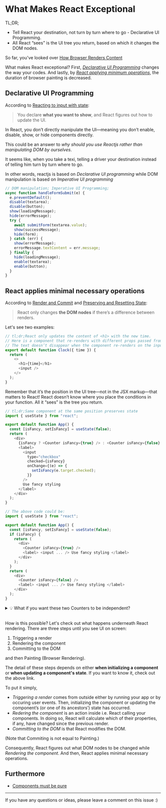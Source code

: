 # What Makes React Exceptional

TL;DR;

- Tell React your destination, not turn by turn where to go - Declarative UI Programming.
- All React “sees” is the UI tree you return, based on which it changes the DOM nodes.

So far, you've looked over [How Browser Renders Content](../Web/how-browser-renders-content.md)

What makes React exceptional? First, _[Declarative UI Programming](#declarative-ui-programming)_ changes the way your codes. And lastly, by _[React applying minimum operations](#react-applies-minimal-necessary-operations)_, the duration of browser painting is decreased.

## Declarative UI Programming

According to [Reacting to input with state](https://react.dev/learn/reacting-to-input-with-state):

> You declare **what you want to show**, and React figures out how to update the UI.

In React, you don’t directly manipulate the UI—meaning you don’t enable, disable, show, or hide components directly.

This could be an answer to _why should you use Reactjs rather than manipulating DOM by ourselves_.

It seems like, when you take a texi, telling a driver your destination instead of telling him turn by turn where to go.

In other words, reactjs is based on _Declarative UI programming_ while DOM manipulation is based on _Imperative UI programming_

```js
// DOM manipulation; Imperative UI Programming;
async function handleFormSubmit(e) {
  e.preventDefault();
  disable(textarea);
  disable(button);
  show(loadingMessage);
  hide(errorMessage);
  try {
    await submitForm(textarea.value);
    show(successMessage);
    hide(form);
  } catch (err) {
    show(errorMessage);
    errorMessage.textContent = err.message;
  } finally {
    hide(loadingMessage);
    enable(textarea);
    enable(button);
  }
}
```

## React applies minimal necessary operations

According to [Render and Commit](https://react.dev/learn/render-and-commit) and [Preserving and Resetting State](https://react.dev/learn/preserving-and-resetting-state):

> React only changes **the DOM nodes** if there’s a difference between renders.

Let's see two examples:

```js
// tl;dr;React only updates the content of <h1> with the new time.
// Here is a component that re-renders with different props passed from its parent every second.
// The text doesn’t disappear when the component re-renders on the input.
export default function Clock({ time }) {
  return (
    <>
      <h1>{time}</h1>
      <input />
    </>
  );
}
```

Remember that it’s the position in the UI tree—not in the JSX markup—that matters to React!
React doesn’t know where you place the conditions in your function. All it “sees” is the tree you return.

```js
// tl;dr;Same component at the same position preserves state
import { useState } from "react";

export default function App() {
  const [isFancy, setIsFancy] = useState(false);
  return (
    <div>
      {isFancy ? <Counter isFancy={true} /> : <Counter isFancy={false} />}
      <label>
        <input
          type="checkbox"
          checked={isFancy}
          onChange={(e) => {
            setIsFancy(e.target.checked);
          }}
        />
        Use fancy styling
      </label>
    </div>
  );
}

// The above code could be:
import { useState } from "react";

export default function App() {
  const [isFancy, setIsFancy] = useState(false);
  if (isFancy) {
    return (
      <div>
        <Counter isFancy={true} />
        <label> <input ... /> Use fancy styling </label>
      </div>
    );
  }
  return (
    <div>
      <Counter isFancy={false} />
      <label> <input ... /> Use fancy styling </label>
    </div>
  );
}
```

<details>
<summary> 💡 What if you want these two Counters to be independent? </summary>

you can render them in two different positions:

```js
import { useState } from "react";

export default function Scoreboard() {
  const [isPlayerA, setIsPlayerA] = useState(true);
  return (
    <div>
      {isPlayerA && <Counter person="Taylor" />}
      {!isPlayerA && <Counter person="Sarah" />}
      <button
        onClick={() => {
          setIsPlayerA(!isPlayerA);
        }}
      >
        Next player!
      </button>
    </div>
  );
}
```

</details><br />

How is this possible? Let's check out what happens underneath React rendering. There are three steps until you see UI on screen:

1. Triggering a render
2. Rendering the component
3. Committing to the DOM

and then Painting (Browser Rendering).

The detail of these steps depends on either **when initializing a component** or **when updating a component's state**. If you want to know it, check out the above link.

To put it simply,

- _Triggering a render_ comes from outside either by running your app or by occuring user events. Then, initializing the component or updating the component’s (or one of its ancestors’) state has occurred.
- _Redering the component_ is an action inside i.e. React calling your components. In doing so, React will calculate which of their properties, if any, have changed since the previous render.
- _Committing to the DOM_ is that React modifies the DOM.

(Note that Commiting is not equal to Painting.)

Consequently, React figures out what DOM nodes to be changed while _Rendering the component_. And then, React applies minimal necessary operations.

## Furthermore

- [Components must be pure ](./components-must-be-pure.md)

---

If you have any questions or ideas, please leave a comment on this issue :)
